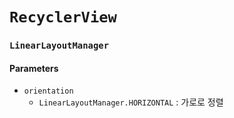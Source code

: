 # `RecyclerView`

### `LinearLayoutManager`

#### Parameters

- `orientation`
  - `LinearLayoutManager.HORIZONTAL` : 가로로 정렬

